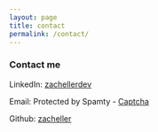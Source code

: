 ```yaml
---
layout: page
title: contact
permalink: /contact/
---
```


### Contact me

LinkedIn: [zachellerdev](https://www.linkedin.com/in/zachellerdev/)

Email: Protected by Spamty - [Captcha](https://spamty.eu/show/v7/278/4d06be1d1d/)

Github: [zacheller](https://github.com/zacheller)
